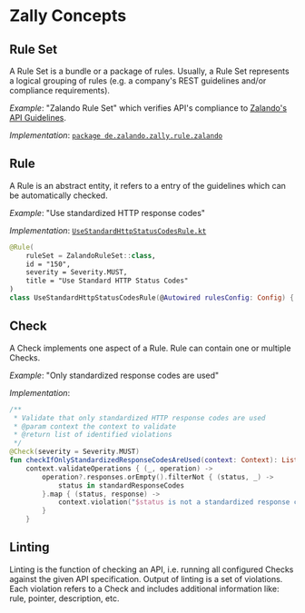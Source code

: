 # Zally Concepts

## Rule Set

A Rule Set is a bundle or a package of rules. Usually, a Rule Set
represents a logical grouping of rules (e.g. a company's REST guidelines and/or
compliance requirements).

*Example*: "Zalando Rule Set" which verifies API's compliance to
[Zalando's API Guidelines](https://opensource.zalando.com/restful-api-guidelines/).

*Implementation*: [`package de.zalando.zally.rule.zalando`](../server/src/main/java/de/zalando/zally/rule/zalando)

## Rule

A Rule is an abstract entity, it refers to a entry of the guidelines which can be
automatically checked.

*Example*: "Use standardized HTTP response codes"

*Implementation*: [`UseStandardHttpStatusCodesRule.kt`](../server/src/main/java/de/zalando/zally/rule/zalando/UseStandardHttpStatusCodesRule.kt)

```Kotlin
@Rule(
    ruleSet = ZalandoRuleSet::class,
    id = "150",
    severity = Severity.MUST,
    title = "Use Standard HTTP Status Codes"
)
class UseStandardHttpStatusCodesRule(@Autowired rulesConfig: Config) { }
```

## Check

A Check implements one aspect of a Rule. Rule can contain one or multiple Checks.

*Example*: "Only standardized response codes are used"

*Implementation*:

```Kotlin
/**
 * Validate that only standardized HTTP response codes are used
 * @param context the context to validate
 * @return list of identified violations
 */
@Check(severity = Severity.MUST)
fun checkIfOnlyStandardizedResponseCodesAreUsed(context: Context): List<Violation> =
    context.validateOperations { (_, operation) ->
        operation?.responses.orEmpty().filterNot { (status, _) ->
            status in standardResponseCodes
        }.map { (status, response) ->
            context.violation("$status is not a standardized response code", response)
        }
    }
```

## Linting

Linting is the function of checking an API, i.e. running all configured Checks against the
given API specification. Output of linting is a set of violations. Each violation refers to
a Check and includes additional information like: rule, pointer, description, etc.